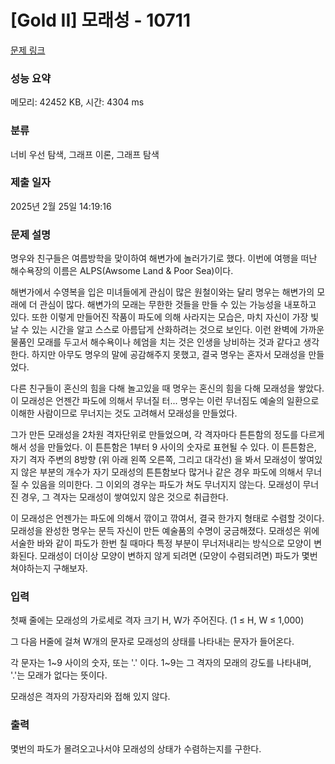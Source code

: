 # [Gold II] 모래성 - 10711 

[문제 링크](https://www.acmicpc.net/problem/10711) 

### 성능 요약

메모리: 42452 KB, 시간: 4304 ms

### 분류

너비 우선 탐색, 그래프 이론, 그래프 탐색

### 제출 일자

2025년 2월 25일 14:19:16

### 문제 설명

<p>명우와 친구들은 여름방학을 맞이하여 해변가에 놀러가기로 했다. 이번에 여행을 떠난 해수욕장의 이름은 ALPS(Awsome Land & Poor Sea)이다.</p>

<p>해변가에서 수영복을 입은 미녀들에게 관심이 많은 원철이와는 달리 명우는 해변가의 모래에 더 관심이 많다. 해변가의 모래는 무한한 것들을 만들 수 있는 가능성을 내포하고 있다. 또한 이렇게 만들어진 작품이 파도에 의해 사라지는 모습은, 마치 자신이 가장 빛날 수 있는 시간을 알고 스스로 아름답게 산화하려는 것으로 보인다. 이런 완벽에 가까운 물품인 모래를 두고서 해수욕이나 헤엄을 치는 것은 인생을 낭비하는 것과 같다고 생각한다. 하지만 아무도 명우의 말에 공감해주지 못했고, 결국 명우는 혼자서 모래성을 만들었다.</p>

<p>다른 친구들이 혼신의 힘을 다해 놀고있을 때 명우는 혼신의 힘을 다해 모래성을 쌓았다. 이 모래성은 언젠간 파도에 의해서 무너질 터... 명우는 이런 무너짐도 예술의 일환으로 이해한 사람이므로 무너지는 것도 고려해서 모래성을 만들었다.</p>

<p>그가 만든 모래성을 2차원 격자단위로 만들었으며, 각 격자마다 튼튼함의 정도를 다르게 해서 성을 만들었다. 이 튼튼함은 1부터 9 사이의 숫자로 표현될 수 있다. 이 튼튼함은, 자기 격자 주변의 8방향 (위 아래 왼쪽 오른쪽, 그리고 대각선) 을 봐서 모래성이 쌓여있지 않은 부분의 개수가 자기 모래성의 튼튼함보다 많거나 같은 경우 파도에 의해서 무너질 수 있음을 의미한다. 그 이외의 경우는 파도가 쳐도 무너지지 않는다. 모래성이 무너진 경우, 그 격자는 모래성이 쌓여있지 않은 것으로 취급한다.</p>

<p>이 모래성은 언젠가는 파도에 의해서 깎이고 깎여서, 결국 한가지 형태로 수렴할 것이다. 모래성을 완성한 명우는 문득 자신이 만든 예술품의 수명이 궁금해졌다. 모래성은 위에 서술한 바와 같이 파도가 한번 칠 때마다 특정 부분이 무너저내리는 방식으로 모양이 변화된다. 모래성이 더이상 모양이 변하지 않게 되려면 (모양이 수렴되려면) 파도가 몇번 쳐야하는지 구해보자.</p>

### 입력 

 <p>첫째 줄에는 모래성의 가로세로 격자 크기 H, W가 주어진다. (1 ≤ H, W ≤ 1,000)</p>

<p>그 다음 H줄에 걸쳐 W개의 문자로 모래성의 상태를 나타내는 문자가 들어온다.</p>

<p>각 문자는 1~9 사이의 숫자, 또는 '.' 이다. 1~9는 그 격자의 모래의 강도를 나타내며, '.'는 모래가 없다는 뜻이다.</p>

<p>모래성은 격자의 가장자리와 접해 있지 않다.</p>

### 출력 

 <p>몇번의 파도가 몰려오고나서야 모래성의 상태가 수렴하는지를 구한다.</p>

